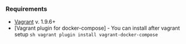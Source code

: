 ### Requirements

* [Vagrant](https://www.vagrantup.com/downloads.html) v. 1.9.6+  
* [Vagrant plugin for docker-compose] - You can install after vagrant setup  ```sh vagrant plugin install vagrant-docker-compose ```